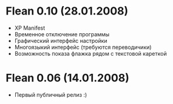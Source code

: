 # Flean 0.10 (28.01.2008) #
  * XP Manifest
  * Временное отключение программы
  * Графический интерфейс настройки
  * Многоязыкий интерфейс (требуются переводичики)
  * Возможность показа флажка рядом с текстовой кареткой

# Flean 0.06 (14.01.2008) #
  * Первый публичный релиз :)